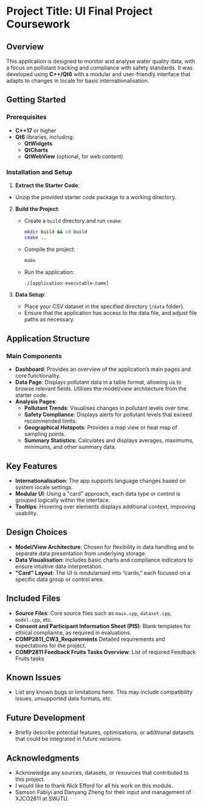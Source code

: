 # Project Title:  UI Final Project Coursework

## Overview
This application is designed to monitor and analyse water quality data, with a focus on pollutant tracking and compliance with safety standards. It was developed using **C++/Qt6** with a modular and user-friendly interface that adapts to changes in locale for basic internationalisation.

## Getting Started

### Prerequisites
- **C++17** or higher
- **Qt6** libraries, including:
    - **QtWidgets**
    - **QtCharts**
    - **QtWebView** (optional, for web content)

### Installation and Setup
1. **Extract the Starter Code**: 
 - Unzip the provided starter code package to a working directory.
2. **Build the Project**:
    - Create a `build` directory and run `cmake`:
      ```bash
      mkdir build && cd build
      cmake ..
      ```
    - Compile the project:
      ```bash
      make
      ```
    - Run the application:
      ```bash
      ./[application-executable-name]
      ```

3. **Data Setup**:
    - Place your CSV dataset in the specified directory (`/data` folder).
    - Ensure that the application has access to the data file, and adjust file paths as necessary.

## Application Structure

### Main Components
- **Dashboard**: Provides an overview of the application’s main pages and core functionality.
- **Data Page**: Displays pollutant data in a table format, allowing us to browse relevant fields. Utilises the model/view architecture from the starter code.
- **Analysis Pages**:
    - **Pollutant Trends**: Visualises changes in pollutant levels over time.
    - **Safety Compliance**: Displays alerts for pollutant levels that exceed recommended limits.
    - **Geographical Hotspots**: Provides a map view or heat map of sampling points.
    - **Summary Statistics**: Calculates and displays averages, maximums, minimums, and other summary data.

## Key Features
- **Internationalisation**: The app supports language changes based on system locale settings.
- **Modular UI**: Using a "card" approach, each data type or control is grouped logically within the interface.
- **Tooltips**: Hovering over elements displays additional context, improving usability.

## Design Choices
- **Model/View Architecture**: Chosen for flexibility in data handling and to separate data presentation from underlying storage.
- **Data Visualisation**: Includes basic charts and compliance indicators to ensure intuitive data interpretation.
- **"Card" Layout**: The UI is modularised into “cards,” each focused on a specific data group or control area.

## Included Files
- **Source Files**: Core source files such as `main.cpp`, `dataset.cpp`, `model.cpp`, etc.
- **Consent and Participant Information Sheet (PIS)**: Blank templates for ethical compliance, as required in evaluations.
- **COMP2811_CW3_Requirements** Detailed requirements and expectations for the project.
- **COMP2811 Feedback Fruits Tasks Overview**: List of required Feedback Fruits tasks
## Known Issues
- List any known bugs or limitations here. This may include compatibility issues, unsupported data formats, etc.

## Future Development
- Briefly describe potential features, optimisations, or additional datasets that could be integrated in future versions.

## Acknowledgments
- Acknowledge any sources, datasets, or resources that contributed to this project.
- I would like to thank Nick Efford for all his work on this module.
- Samson Fabiyi and Danyang Zheng for their input and management of XJCO2811 at SWJTU.


